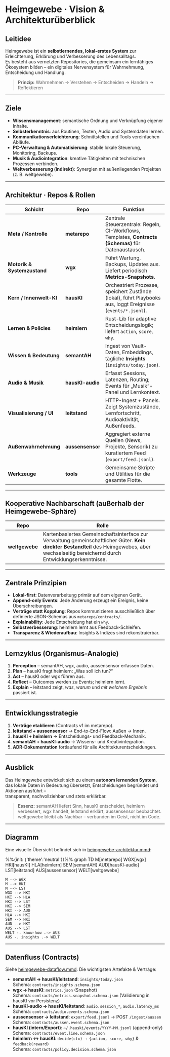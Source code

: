 # Heimgewebe · Vision & Architekturüberblick

## Leitidee
Heimgewebe ist ein **selbstlernendes, lokal-erstes System** zur Erleichterung, Erklärung und Verbesserung des Lebensalltags.  
Es besteht aus vernetzten Repositories, die gemeinsam ein lernfähiges Ökosystem bilden – ein digitales Nervensystem für Wahrnehmung, Entscheidung und Handlung.

> **Prinzip:** Wahrnehmen → Verstehen → Entscheiden → Handeln → Reflektieren

---

## Ziele
- **Wissensmanagement**: semantische Ordnung und Verknüpfung eigener Inhalte.  
- **Selbsterkenntnis**: aus Routinen, Texten, Audio und Systemdaten lernen.  
- **Kommunikationserleichterung**: Schnittstellen und Tools vereinfachen Abläufe.  
- **PC-Verwaltung & Automatisierung**: stabile lokale Steuerung, Monitoring, Backups.  
- **Musik & Audiointegration**: kreative Tätigkeiten mit technischen Prozessen verbinden.  
- **Weltverbesserung (indirekt)**: Synergien mit außenliegenden Projekten (z. B. weltgewebe).

---

## Architektur · Repos & Rollen

| Schicht | Repo | Funktion |
|----------|------|-----------|
| **Meta / Kontrolle** | **metarepo** | Zentrale Steuerzentrale: Regeln, CI-Workflows, Templates, **Contracts (Schemas)** für Datenaustausch. |
| **Motorik & Systemzustand** | **wgx** | Führt Wartung, Backups, Updates aus. Liefert periodisch **Metrics-Snapshots**. |
| **Kern / Innenwelt-KI** | **hausKI** | Orchestriert Prozesse, speichert Zustände (lokal), führt Playbooks aus, loggt Ereignisse (`events/*.jsonl`). |
| **Lernen & Policies** | **heimlern** | Rust-Lib für adaptive Entscheidungslogik; liefert `action`, `score`, `why`. |
| **Wissen & Bedeutung** | **semantAH** | Ingest von Vault-Daten, Embeddings, tägliche **Insights** (`insights/today.json`). |
| **Audio & Musik** | **hausKI-audio** | Erfasst Sessions, Latenzen, Routing; Events für „Musik“-Panel und Lernkontext. |
| **Visualisierung / UI** | **leitstand** | HTTP-Ingest + Panels. Zeigt Systemzustände, Lernfortschritt, Audioaktivität, Außenfeeds. |
| **Außenwahrnehmung** | **aussensensor** | Aggregiert externe Quellen (News, Projekte, Sensorik) zu kuratiertem Feed (`export/feed.jsonl`). |
| **Werkzeuge** | **tools** | Gemeinsame Skripte und Utilities für die gesamte Flotte. |

---

## Kooperative Nachbarschaft (außerhalb der Heimgewebe-Sphäre)

| Repo | Rolle |
|------|--------|
| **weltgewebe** | Kartenbasiertes Gemeinschaftsinterface zur Verwaltung gemeinschaftlicher Güter. **Kein direkter Bestandteil** des Heimgewebes, aber wechselseitig bereichernd durch Entwicklungserkenntnisse. |

---

## Zentrale Prinzipien
- **Lokal-first**: Datenverarbeitung primär auf dem eigenen Gerät.  
- **Append-only Events**: Jede Änderung erzeugt ein Ereignis, keine Überschreibungen.  
- **Verträge statt Kopplung**: Repos kommunizieren ausschließlich über definierte JSON-Schemas aus `metarepo/contracts/`.  
- **Explainability**: Jede Entscheidung hat ein `why`.  
- **Selbstverbesserung**: heimlern lernt aus Feedback-Schleifen.  
- **Transparenz & Wiederaufbau**: Insights & Indizes sind rekonstruierbar.  

---

## Lernzyklus (Organismus-Analogie)

1. **Perception** – semantAH, wgx, audio, aussensensor erfassen Daten.  
2. **Plan** – hausKI fragt heimlern: „Was soll ich tun?“  
3. **Act** – hausKI oder wgx führen aus.  
4. **Reflect** – Outcomes werden zu Events; heimlern lernt.  
5. **Explain** – leitstand zeigt, *was*, *warum* und *mit welchem Ergebnis* passiert ist.

---

## Entwicklungsstrategie
1. **Verträge etablieren** (Contracts v1 im metarepo).  
2. **leitstand + aussensensor** → End-to-End-Flow: Außen → Innen.  
3. **hausKI + heimlern** → Entscheidungs- und Feedback-Mechanik.  
4. **semantAH + hausKI-audio** → Wissens- und Kreativintegration.  
5. **ADR-Dokumentation** fortlaufend für alle Architekturentscheidungen.  

---

## Ausblick
Das Heimgewebe entwickelt sich zu einem **autonom lernenden System**,  
das lokale Daten in Bedeutung übersetzt, Entscheidungen begründet und Aktionen ausführt –  
transparent, nachvollziehbar und stets erklärbar.

> **Essenz:** semantAH liefert Sinn, hausKI entscheidet, heimlern verbessert, wgx handelt, leitstand erklärt, aussensensor beobachtet.  
> weltgewebe bleibt als Nachbar – verbunden im Geist, nicht im Code.

---

## Diagramm

Eine visuelle Übersicht befindet sich in [heimgewebe-architektur.mmd](./heimgewebe-architektur.mmd):

%%{init: {'theme':'neutral'}}%%
graph TD
    M[metarepo]
    WGX[wgx]
    HKI[hausKI]
    HLA[heimlern]
    SEM[semantAH]
    AUD[hausKI-audio]
    LST[leitstand]
    AUS[aussensensor]
    WELT[weltgewebe]

    M --> WGX
    M --> HKI
    M --> LST
    WGX --> HKI
    HKI --> HLA
    HKI --> LST
    HKI --> SEM
    HKI --> AUD
    HLA --> HKI
    SEM --> HKI
    AUD --> HKI
    AUS --> LST
    WELT -. know-how .-> AUS
    AUS -. insights .-> WELT

---

## Datenfluss (Contracts)

Siehe [heimgewebe-dataflow.mmd](./heimgewebe-dataflow.mmd).
Die wichtigsten Artefakte & Verträge:
- **semantAH → hausKI/leitstand**: `insights/today.json`  
  Schema: `contracts/insights.schema.json`
- **wgx → hausKI**: `metrics.json` (Snapshot)  
  Schema: `contracts/metrics.snapshot.schema.json` (Validierung in hausKI vor Persistenz)
- **hausKI-audio → hausKI/leitstand**: `audio.session_*`, `audio.latency_ms`  
  Schema: `contracts/audio.events.schema.json`
- **aussensensor → leitstand**: `export/feed.jsonl` → POST `/ingest/aussen`  
  Schema: `contracts/aussen.event.schema.json`
- **hausKI (intern/Export)**: `~/.hauski/events/YYYY-MM.jsonl` (append-only)  
  Schema: `contracts/event.line.schema.json`
- **heimlern ↔ hausKI**: `decide(ctx) → {action, score, why}` & `feedback(reward)`  
  Schema: `contracts/policy.decision.schema.json`
